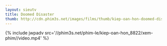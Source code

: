 ```yaml
---
layout: sieutv
title: Doomed Disaster
thumb: http://cdn.phim3s.net/images/films/thumb/kiep-oan-hon-doomed-disaster-2015.jpg
---
```

{% include jwpadv src='//phim3s.net/phim-le/kiep-oan-hon_8822/xem-phim//video.mp4' %}